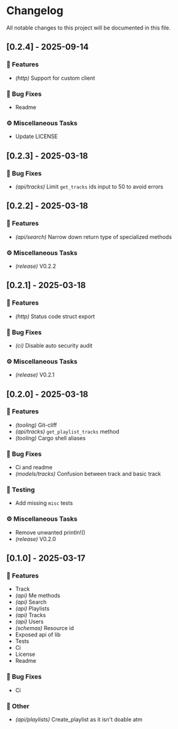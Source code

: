 # Changelog

All notable changes to this project will be documented in this file.

## [0.2.4] - 2025-09-14

### 🚀 Features

- *(http)* Support for custom client

### 🐛 Bug Fixes

- Readme

### ⚙️ Miscellaneous Tasks

- Update LICENSE

## [0.2.3] - 2025-03-18

### 🐛 Bug Fixes

- *(api/tracks)* Limit `get_tracks` ids input to 50 to avoid errors

## [0.2.2] - 2025-03-18

### 🚀 Features

- *(api/search)* Narrow down return type of specialized methods

### ⚙️ Miscellaneous Tasks

- *(release)* V0.2.2

## [0.2.1] - 2025-03-18

### 🚀 Features

- *(http)* Status code struct export

### 🐛 Bug Fixes

- *(ci)* Disable auto security audit

### ⚙️ Miscellaneous Tasks

- *(release)* V0.2.1

## [0.2.0] - 2025-03-18

### 🚀 Features

- *(tooling)* Git-cliff
- *(api/tracks)* `get_playlist_tracks` method
- *(tooling)* Cargo shell aliases

### 🐛 Bug Fixes

- Ci and readme
- *(models/tracks)* Confusion between track and basic track

### 🧪 Testing

- Add missing `misc` tests

### ⚙️ Miscellaneous Tasks

- Remove unwanted println!()
- *(release)* V0.2.0

## [0.1.0] - 2025-03-17

### 🚀 Features

- Track
- *(api)* Me methods
- *(api)* Search
- *(api)* Playlists
- *(api)* Tracks
- *(api)* Users
- *(schemas)* Resource id
- Exposed api of lib
- Tests
- Ci
- License
- Readme

### 🐛 Bug Fixes

- Ci

### 💼 Other

- *(api/playlists)* Create_playlist as it isn't doable atm

<!-- generated by git-cliff -->
